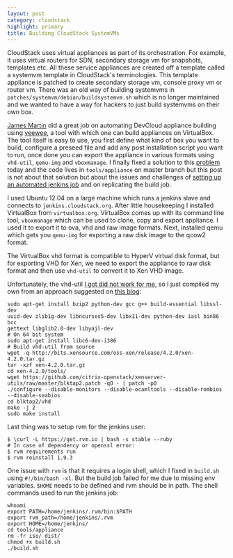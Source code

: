```yaml
---
layout: post
category: cloudstack
highlight: primary
title: Building CloudStack SystemVMs
---
```


CloudStack uses virtual appliances as part of its orchestration. For example, it
uses virtual routers for SDN, secondary storage vm for snapshots, templates etc.
All these service appliances are created off a template called a systemvm
template in CloudStack's terminologies. This template appliance is patched to create
secondary storage vm, console proxy vm or router vm. There was an old way of building
systemvms in `patches/systemvm/debian/buildsystemvm.sh` which is no longer maintained
and we wanted to have a way for hackers to just build systemvms on their own box.

[James Martin](mailto:jmartin@basho.com) did a great job on automating DevCloud appliance
building using [veewee](https://github.com/jedi4ever/veewee/), a tool with
which one can build appliances on VirtualBox. The tool itself is easy to use, you
first define what kind of box you want to build, configure a preseed file and add
any post installation script you want to run, once done you can export the appliance in
various formats using `vhd-util`, `qemu-img` and `vboxmanage`. I finally fixed a
solution to this [problem](https://issues.apache.org/jira/browse/CLOUDSTACK-1066)
today and the code lives in `tools/appliance` on master branch but this post is
not about that solution but about the issues and challenges of [setting up an
automated jenkins job](http://jenkins.cloudstack.org/job/build-systemvm-master)
and on replicating the build job.

I used Ubuntu 12.04 on a large machine which runs a jenkins slave and connects
to `jenkins.cloudstack.org`. After little housekeeping I installed VirtualBox from
`virtualbox.org`. VirtualBox comes up with its command line tool, `vboxmanage`
which can be used to clone, copy and export appliance. I used it to export it to
ova, vhd and raw image formats. Next, installed qemu which gets you `qemu-img` for
exporting a raw disk image to the qcow2 format.

The VirtualBox vhd format is compatible to HyperV virtual disk format, but for
exporting VHD for Xen, we need to export the appliance to raw disk format and
then use `vhd-util` to convert it to Xen VHD image.

Unfortunately, the vhd-util [I got did not work for me](http://download.cloud.com.s3.amazonaws.com/tools/vhd-util),
so I just compiled my own from an approach suggested on [this blog](http://blogs.citrix.com/2012/10/04/convert-a-raw-image-to-xenserver-vhd/):

    sudo apt-get install bzip2 python-dev gcc g++ build-essential libssl-dev
    uuid-dev zlib1g-dev libncurses5-dev libx11-dev python-dev iasl bin86 bcc
    gettext libglib2.0-dev libyajl-dev
    # On 64 bit system
    sudo apt-get install libc6-dev-i386
    # Build vhd-util from source
    wget -q http://bits.xensource.com/oss-xen/release/4.2.0/xen-4.2.0.tar.gz
    tar -xzf xen-4.2.0.tar.gz
    cd xen-4.2.0/tools/
    wget https://github.com/citrix-openstack/xenserver-utils/raw/master/blktap2.patch -qO - | patch -p0
    ./configure --disable-monitors --disable-ocamltools --disable-rombios --disable-seabios
    cd blktap2/vhd
    make -j 2
    sudo make install

Last thing was to setup rvm for the jenkins user:

    $ \curl -L https://get.rvm.io | bash -s stable --ruby
    # In case of dependency or openssl error:
    $ rvm requirements run
    $ rvm reinstall 1.9.3

One issue with `rvm` is that it requires a login shell, which I fixed in `build.sh`
using `#!/bin/bash -xl`. But the build job failed for me due to missing env variables.
`$HOME` needs to be defined and rvm should be in path. The shell commands used to
run the jenkins job:

    whoami
    export PATH=/home/jenkins/.rvm/bin:$PATH
    export rvm_path=/home/jenkins/.rvm
    export HOME=/home/jenkins/
    cd tools/appliance
    rm -fr iso/ dist/
    chmod +x build.sh
    ./build.sh
